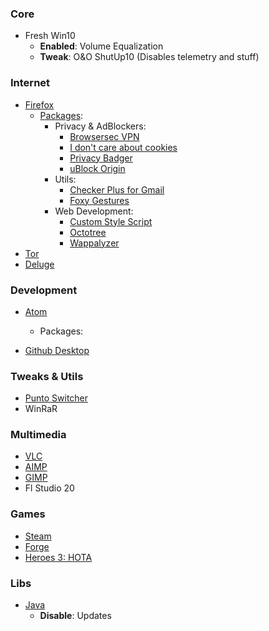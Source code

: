 ### Core
- Fresh Win10
  - __Enabled__: Volume Equalization
  - __Tweak__: O&O ShutUp10 (Disables telemetry and stuff)

### Internet
- [Firefox](https://www.mozilla.org/ru/firefox/download/thanks/)
  - [Packages](about:addons):
    - Privacy & AdBlockers:
      - [Browsersec VPN](https://addons.mozilla.org/ru/firefox/addon/browsec/)
      - [I don't care about cookies](https://addons.mozilla.org/ru/firefox/addon/i-dont-care-about-cookies/?src=search)
      - [Privacy Badger](https://addons.mozilla.org/ru/firefox/addon/privacy-badger17/)
      - [uBlock Origin](https://addons.mozilla.org/ru/firefox/addon/ublock-origin/)
    - Utils:
      - [Checker Plus for Gmail](https://addons.mozilla.org/ru/firefox/addon/checker-plus-gmail/)
      - [Foxy Gestures](https://addons.mozilla.org/ru/firefox/addon/foxy-gestures/)
    - Web Development:
      - [Custom Style Script](https://addons.mozilla.org/ru/firefox/addon/custom-style-script/)
      - [Octotree](https://addons.mozilla.org/ru/firefox/addon/octotree/)
      - [Wappalyzer](https://addons.mozilla.org/ru/firefox/addon/wappalyzer/)
- [Tor](https://www.torproject.org/download/)
- [Deluge](https://deluge-torrent.org/)

### Development
- [Atom](https://atom.io/)
  - Packages:

- [Github Desktop](https://desktop.github.com/)

### Tweaks & Utils
- [Punto Switcher](https://yandex.ru/soft/punto/)
- WinRaR

### Multimedia
- [VLC](https://www.videolan.org/vlc/index.ru.html)
- [AIMP](http://ru.aimp.ru/?do=download)
- [GIMP](https://www.gimp.org/downloads/)
- Fl Studio 20

### Games
- [Steam](https://store.steampowered.com/about/)
- [Forge](https://releases.cardforge.org/forge/forge-gui-desktop/)
- [Heroes 3: HOTA](http://download.h3hota.com/HotA_full_setup)

### Libs
- [Java](https://java.com/ru/download/)
  - __Disable__: Updates
